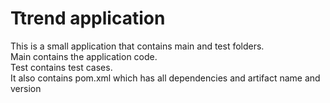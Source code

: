 # Ttrend application

This is a small application that contains main and test folders.  
Main contains the application code.  
Test contains test cases.  
It also contains pom.xml which has all dependencies and artifact name and version

